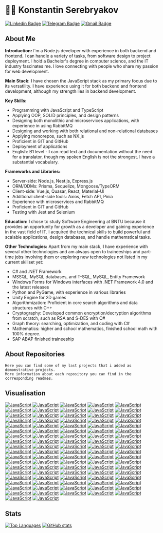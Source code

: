 # 👨‍💻 Konstantin Serebryakov

[![Linkedin Badge](https://img.shields.io/badge/-LinkedIn-blue?style=for-the-badge&logo=Linkedin&logoColor=white&link=https://www.linkedin.com/in/KonstantinSerebryakov/)](https://www.linkedin.com/in/KonstantinSerebryakov)
[![Telegram Badge](https://img.shields.io/badge/-Telegram-gray?style=for-the-badge&logo=Telegram&logoColor=white&link=https://t.me/KonstantinSerebryakov)](https://t.me/KonstantinSerebryakov)
[![Gmail Badge](https://img.shields.io/badge/-Gmail-c14438?style=for-the-badge&logo=Gmail&logoColor=white&link=mailto:konstantinserebryakov2000@gmail.com)](mailto:konstantinserebryakov2000@gmail.com)

## About Me
**Introduction:**
I'm a Node.js developer with experience in both backend and frontend. I can handle a variety of tasks, from software design to project deployment. I hold a Bachelor's degree in computer science, and the IT industry fascinates me. I love connecting with people who share my passion for web development.

**Main Stack:**
I have chosen the JavaScript stack as my primary focus due to its versatility. I have experience using it for both backend and frontend development, although my strength lies in backend development.

**Key Skills:**
- Programming with JavaScript and TypeScript
- Applying OOP, SOLID principles, and design patterns
- Designing both monolithic and microservices applications, with experience in using RabbitMQ
- Designing and working with both relational and non-relational databases
- Applying monorepos, such as NX.js
- Proficient in GIT and GitHub
- Deployment of applications
- English: B1 level - I can read text and documentation without the need for a translator, though my spoken English is not the strongest. I have a substantial vocabulary.

**Frameworks and Libraries:**
- Server-side: Node.js, Nest.js, Express.js
- ORM/ODMs: Prisma, Sequelize, Mongoose/TypeORM
- Client-side: Vue.js, Quasar, React, Material-UI
- Additional client-side tools: Axios, Fetch API, Pinia
- Experience with microservices and RabbitMQ
- Proficient in GIT and GitHub
- Testing with Jest and Selenium

**Education:**
I chose to study Software Engineering at BNTU because it provides an opportunity for growth as a developer and gaining experience in the vast field of IT. I acquired the technical skills to build powerful and scalable applications, design databases, and handle mathematical tasks.

**Other Technologies:**
Apart from my main stack, I have experience with several other technologies and am always open to traineeships and part-time jobs involving them or exploring new technologies not listed in my current skillset yet:
- C# and .NET Framework
- MSSQL, MySQL databases, and T-SQL, MySQL, Entity Framework
- Windows Forms for Windows interfaces with .NET Framework 4.0 and the latest releases
- Python and PyGame, with experience in various libraries
- Unity Engine for 2D games
- Algorithmization: Proficient in core search algorithms and data structures with C++
- Cryptography: Developed common encryption/decryption algorithms from scratch, such as RSA and S-DES with C#
- Graph theory: searching, optimization, and coding with C#
- Mathematics: higher and school mathematics, finished school math with 100% degree.
- SAP ABAP finished traineeship

## About Repositories

    Here you can find some of my last projects that i added as demonstrative projects.
    More information about each repository you can find in the corresponding readmes;

## Visualisation

[![JavaScript](https://img.shields.io/badge/Medium-12100E?style=for-the-badge&logo=medium&logoColor=white)](https://github.com/KonstantinSerebryakov/)
[![JavaScript](https://img.shields.io/badge/Heroku-430098?style=for-the-badge&logo=heroku&logoColor=white
)](https://github.com/KonstantinSerebryakov/)
[![JavaScript](https://img.shields.io/badge/MongoDB-4EA94B?style=for-the-badge&logo=mongodb&logoColor=white)](https://github.com/KonstantinSerebryakov/)
[![JavaScript](https://img.shields.io/badge/MySQL-005C84?style=for-the-badge&logo=mysql&logoColor=white
)](https://github.com/KonstantinSerebryakov/)
[![JavaScript](https://img.shields.io/badge/Sqlite-003B57?style=for-the-badge&logo=sqlite&logoColor=white
)](https://github.com/KonstantinSerebryakov/)
[![JavaScript](https://img.shields.io/badge/PostgreSQL-316192?style=for-the-badge&logo=postgresql&logoColor=white
)](https://github.com/KonstantinSerebryakov/)
[![JavaScript](https://img.shields.io/badge/rabbitmq-%23FF6600.svg?&style=for-the-badge&logo=rabbitmq&logoColor=white
)](https://github.com/KonstantinSerebryakov/)
[![JavaScript](https://img.shields.io/badge/redis-%23DD0031.svg?&style=for-the-badge&logo=redis&logoColor=white
)](https://github.com/KonstantinSerebryakov/)
[![JavaScript](https://img.shields.io/badge/SQLite-07405E?style=for-the-badge&logo=sqlite&logoColor=white
)](https://github.com/KonstantinSerebryakov/)
[![JavaScript](https://img.shields.io/badge/Supabase-181818?style=for-the-badge&logo=supabase&logoColor=white
)](https://github.com/KonstantinSerebryakov/)
[![JavaScript](https://img.shields.io/badge/.NET-512BD4?style=for-the-badge&logo=dotnet&logoColor=white)](https://github.com/KonstantinSerebryakov/)
[![JavaScript](https://img.shields.io/badge/axios-671ddf?&style=for-the-badge&logo=axios&logoColor=white
)](https://github.com/KonstantinSerebryakov/)
[![JavaScript](https://img.shields.io/badge/Babel-F9DC3E?style=for-the-badge&logo=babel&logoColor=white
)](https://github.com/KonstantinSerebryakov/)
[![JavaScript](https://img.shields.io/badge/Bootstrap-563D7C?style=for-the-badge&logo=bootstrap&logoColor=white
)](https://github.com/KonstantinSerebryakov/)
[![JavaScript](https://img.shields.io/badge/CMake-064F8C?style=for-the-badge&logo=cmake&logoColor=white
)](https://github.com/KonstantinSerebryakov/)
[![JavaScript](https://img.shields.io/badge/Docker-2CA5E0?style=for-the-badge&logo=docker&logoColor=white
)](https://github.com/KonstantinSerebryakov/)
[![JavaScript](https://img.shields.io/badge/Electron-2B2E3A?style=for-the-badge&logo=electron&logoColor=9FEAF9
)](https://github.com/KonstantinSerebryakov/)
[![JavaScript](https://img.shields.io/badge/Express%20js-000000?style=for-the-badge&logo=express&logoColor=white
)](https://github.com/KonstantinSerebryakov/)
[![JavaScript](https://img.shields.io/badge/Jest-C21325?style=for-the-badge&logo=jest&logoColor=white
)](https://github.com/KonstantinSerebryakov/)
[![JavaScript](https://img.shields.io/badge/JWT-000000?style=for-the-badge&logo=JSON%20web%20tokens&logoColor=white
)](https://github.com/KonstantinSerebryakov/)
[![JavaScript](https://img.shields.io/badge/Material%20UI-007FFF?style=for-the-badge&logo=mui&logoColor=white
)](https://github.com/KonstantinSerebryakov/)
[![JavaScript](https://img.shields.io/badge/nestjs-E0234E?style=for-the-badge&logo=nestjs&logoColor=white
)](https://github.com/KonstantinSerebryakov/)
[![JavaScript](https://img.shields.io/badge/Node%20js-339933?style=for-the-badge&logo=nodedotjs&logoColor=white
)](https://github.com/KonstantinSerebryakov/)
[![JavaScript](https://img.shields.io/badge/npm-CB3837?style=for-the-badge&logo=npm&logoColor=white
)](https://github.com/KonstantinSerebryakov/)
[![JavaScript](https://img.shields.io/badge/Postman-FF6C37?style=for-the-badge&logo=Postman&logoColor=white
)](https://github.com/KonstantinSerebryakov/)
[![JavaScript](https://img.shields.io/badge/Quasar-1976D2?style=for-the-badge&logo=quasar&logoColor=white
)](https://github.com/KonstantinSerebryakov/)
[![JavaScript](https://img.shields.io/badge/React-20232A?style=for-the-badge&logo=react&logoColor=61DAFB
)](https://github.com/KonstantinSerebryakov/)
[![JavaScript](https://img.shields.io/badge/redis-CC0000.svg?&style=for-the-badge&logo=redis&logoColor=white
)](https://github.com/KonstantinSerebryakov/)
[![JavaScript](https://img.shields.io/badge/SAP-0FAAFF?style=for-the-badge&logo=sap&logoColor=white
)](https://github.com/KonstantinSerebryakov/)
[![JavaScript](https://img.shields.io/badge/Sass-CC6699?style=for-the-badge&logo=sass&logoColor=white
)](https://github.com/KonstantinSerebryakov/)
[![JavaScript](https://img.shields.io/badge/Selenium-43B02A?style=for-the-badge&logo=Selenium&logoColor=white
)](https://github.com/KonstantinSerebryakov/)
[![JavaScript](https://img.shields.io/badge/Shell_Script-121011?style=for-the-badge&logo=gnu-bash&logoColor=white
)](https://github.com/KonstantinSerebryakov/)
[![JavaScript](https://img.shields.io/badge/Socket.io-010101?&style=for-the-badge&logo=Socket.io&logoColor=white
)](https://github.com/KonstantinSerebryakov/)
[![JavaScript](https://img.shields.io/badge/Swagger-85EA2D?style=for-the-badge&logo=Swagger&logoColor=white
)](https://github.com/KonstantinSerebryakov/)
[![JavaScript](https://img.shields.io/badge/ts--node-3178C6?style=for-the-badge&logo=ts-node&logoColor=white
)](https://github.com/KonstantinSerebryakov/)
[![JavaScript](https://img.shields.io/badge/Unity-100000?style=for-the-badge&logo=unity&logoColor=white)](https://github.com/KonstantinSerebryakov/)
[![JavaScript](https://img.shields.io/badge/Vue%20js-35495E?style=for-the-badge&logo=vuedotjs&logoColor=4FC08D
)](https://github.com/KonstantinSerebryakov/)
[![JavaScript](https://img.shields.io/badge/Webpack-8DD6F9?style=for-the-badge&logo=Webpack&logoColor=white
)](https://github.com/KonstantinSerebryakov/)
[![JavaScript](https://img.shields.io/badge/CLion-000000?style=for-the-badge&logo=clion&logoColor=white
)](https://github.com/KonstantinSerebryakov/)
[![JavaScript](https://img.shields.io/badge/Delphi_RAD_Studio-B22222?style=for-the-badge&logo=delphi&logoColor=white
)](https://github.com/KonstantinSerebryakov/)
[![JavaScript](https://img.shields.io/badge/Eclipse-2C2255?style=for-the-badge&logo=eclipse&logoColor=white
)](https://github.com/KonstantinSerebryakov/)
[![JavaScript](https://img.shields.io/badge/IntelliJ_IDEA-000000.svg?style=for-the-badge&logo=intellij-idea&logoColor=white
)](https://github.com/KonstantinSerebryakov/)
[![JavaScript](http://img.shields.io/badge/-PHPStorm-181717?style=for-the-badge&logo=phpstorm&logoColor=white
)](https://github.com/KonstantinSerebryakov/)
[![JavaScript](https://img.shields.io/badge/PyCharm-000000.svg?&style=for-the-badge&logo=PyCharm&logoColor=white
)](https://github.com/KonstantinSerebryakov/)
[![JavaScript](https://img.shields.io/badge/sublime_text-%23575757.svg?&style=for-the-badge&logo=sublime-text&logoColor=important
)](https://github.com/KonstantinSerebryakov/)
[![JavaScript](https://img.shields.io/badge/VSCode-0078D4?style=for-the-badge&logo=visual%20studio%20code&logoColor=white
)](https://github.com/KonstantinSerebryakov/)
[![JavaScript](https://img.shields.io/badge/Visual_Studio-5C2D91?style=for-the-badge&logo=visual%20studio&logoColor=white
)](https://github.com/KonstantinSerebryakov/)
[![JavaScript](https://img.shields.io/badge/Visual_Studio_Code-0078D4?style=for-the-badge&logo=visual%20studio%20code&logoColor=white
)](https://github.com/KonstantinSerebryakov/)
[![JavaScript](https://img.shields.io/badge/C-00599C?style=for-the-badge&logo=c&logoColor=white
)](https://github.com/KonstantinSerebryakov/)
[![JavaScript](https://img.shields.io/badge/C%23-239120?style=for-the-badge&logo=c-sharp&logoColor=white
)](https://github.com/KonstantinSerebryakov/)
[![JavaScript](https://img.shields.io/badge/C%2B%2B-00599C?style=for-the-badge&logo=c%2B%2B&logoColor=white
)](https://github.com/KonstantinSerebryakov/)
[![JavaScript](https://img.shields.io/badge/CSS3-1572B6?style=for-the-badge&logo=css3&logoColor=white
)](https://github.com/KonstantinSerebryakov/)
[![JavaScript](https://img.shields.io/badge/Delphi-B22222?style=for-the-badge&logo=delphi&logoColor=white
)](https://github.com/KonstantinSerebryakov/)
[![JavaScript](https://img.shields.io/badge/HTML5-E34F26?style=for-the-badge&logo=html5&logoColor=white
)](https://github.com/KonstantinSerebryakov/)
[![JavaScript](https://img.shields.io/badge/JavaScript-323330?style=for-the-badge&logo=javascript&logoColor=F7DF1E
)](https://github.com/KonstantinSerebryakov/)
[![JavaScript](https://img.shields.io/badge/json-5E5C5C?style=for-the-badge&logo=json&logoColor=white
)](https://github.com/KonstantinSerebryakov/)
[![JavaScript](https://img.shields.io/badge/Numpy-777BB4?style=for-the-badge&logo=numpy&logoColor=white
)](https://github.com/KonstantinSerebryakov/)
[![JavaScript](https://img.shields.io/badge/Pandas-2C2D72?style=for-the-badge&logo=pandas&logoColor=white
)](https://github.com/KonstantinSerebryakov/)
[![JavaScript](https://img.shields.io/badge/Python-FFD43B?style=for-the-badge&logo=python&logoColor=blue
)](https://github.com/KonstantinSerebryakov/)
[![JavaScript](https://img.shields.io/badge/Rust-black?style=for-the-badge&logo=rust&logoColor=#E57324
)](https://github.com/KonstantinSerebryakov/)
[![JavaScript](https://img.shields.io/badge/TypeScript-007ACC?style=for-the-badge&logo=typescript&logoColor=white
)](https://github.com/KonstantinSerebryakov/)
[![JavaScript](https://img.shields.io/badge/WebAssembly-654FF0?style=for-the-badge&logo=WebAssembly&logoColor=white
)](https://github.com/KonstantinSerebryakov/)
[![JavaScript](https://img.shields.io/badge/eslint-3A33D1?style=for-the-badge&logo=eslint&logoColor=white
)](https://github.com/KonstantinSerebryakov/)
[![JavaScript](https://img.shields.io/badge/prettier-1A2C34?style=for-the-badge&logo=prettier&logoColor=F7BA3E
)](https://github.com/KonstantinSerebryakov/)
[![JavaScript](https://img.shields.io/badge/Google%20Sheets-34A853?style=for-the-badge&logo=google-sheets&logoColor=white
)](https://github.com/KonstantinSerebryakov/)
[![JavaScript](https://img.shields.io/badge/LibreOffice-18A303?style=for-the-badge&logo=LibreOffice&logoColor=white
)](https://github.com/KonstantinSerebryakov/)
[![JavaScript](https://img.shields.io/badge/Trello-0052CC?style=for-the-badge&logo=trello&logoColor=white
)](https://github.com/KonstantinSerebryakov/)
[![JavaScript](https://img.shields.io/badge/Prisma-3982CE?style=for-the-badge&logo=Prisma&logoColor=white
)](https://github.com/KonstantinSerebryakov/)
[![JavaScript](https://img.shields.io/badge/Sequelize-52B0E7?style=for-the-badge&logo=Sequelize&logoColor=white
)](https://github.com/KonstantinSerebryakov/)
[![JavaScript](https://img.shields.io/badge/Ubuntu-E95420?style=for-the-badge&logo=ubuntu&logoColor=white
)](https://github.com/KonstantinSerebryakov/)
[![JavaScript](https://img.shields.io/badge/Windows-0078D6?style=for-the-badge&logo=windows&logoColor=white
)](https://github.com/KonstantinSerebryakov/)
[![JavaScript]()](https://github.com/KonstantinSerebryakov/)
[![JavaScript]()](https://github.com/KonstantinSerebryakov/)
[![JavaScript]()](https://github.com/KonstantinSerebryakov/)
[![JavaScript]()](https://github.com/KonstantinSerebryakov/)
[![JavaScript]()](https://github.com/KonstantinSerebryakov/)
[![JavaScript]()](https://github.com/KonstantinSerebryakov/)
[![JavaScript]()](https://github.com/KonstantinSerebryakov/)
[![JavaScript]()](https://github.com/KonstantinSerebryakov/)
[![JavaScript]()](https://github.com/KonstantinSerebryakov/)
[![JavaScript]()](https://github.com/KonstantinSerebryakov/)
[![JavaScript]()](https://github.com/KonstantinSerebryakov/)
[![JavaScript]()](https://github.com/KonstantinSerebryakov/)
[![JavaScript]()](https://github.com/KonstantinSerebryakov/)
[![JavaScript]()](https://github.com/KonstantinSerebryakov/)
[![JavaScript]()](https://github.com/KonstantinSerebryakov/)
[![JavaScript]()](https://github.com/KonstantinSerebryakov/)
[![JavaScript]()](https://github.com/KonstantinSerebryakov/)
[![JavaScript]()](https://github.com/KonstantinSerebryakov/)
[![JavaScript]()](https://github.com/KonstantinSerebryakov/)
[![JavaScript]()](https://github.com/KonstantinSerebryakov/)
[![JavaScript]()](https://github.com/KonstantinSerebryakov/)

<!--    
## My technologies

[![JavaScript](https://img.shields.io/badge/-JavaScript-black?style=flat-square&logo=javascript&link=https://github.com/KonstantinSerebryakov/)](https://github.com/KonstantinSerebryakov/)
[![TypeScript](https://img.shields.io/badge/-TypeScript-black?style=flat-square&logo=typescript&link=https://github.com/KonstantinSerebryakov/)](https://github.com/KonstantinSerebryakov/)
[![Node.js](https://img.shields.io/badge/-Node.js-black?style=flat-square&logo=nodedotjs&link=https://github.com/KonstantinSerebryakov/)](https://github.com/KonstantinSerebryakov/)
[//]: # (TODO: create pretty badges and group them)
[//]: # (icons codes: https://github.com/simple-icons/simple-icons/blob/develop/slugs.md)
[![JavaScript](https://img.shields.io/badge/-JavaScript-black?style=flat-square&logo=javascript&link=https://github.com/KonstantinSerebryakov/KonstantinSerebryakov/)](https://github.com/KonstantinSerebryakov/)
[![TypeScript](https://img.shields.io/badge/-TypeScript-black?style=flat-square&logo=typescript&link=https://github.com/KonstantinSerebryakov/KonstantinSerebryakov/)](https://github.com/KonstantinSerebryakov/)
[![Node.JS](https://img.shields.io/badge/-Node.js-black?style=flat-square&logo=nodedotjs&link=https://github.com/KonstantinSerebryakov/KonstantinSerebryakov/)](https://github.com/KonstantinSerebryakov/)
[![Node.JS](https://img.shields.io/badge/-NodeJs-black?style=flat-square&logo=nodedotjs&link=https://github.com/KonstantinSerebryakov/KonstantinSerebryakov/)](https://github.com/KonstantinSerebryakov/)
[![Node.JS](https://img.shields.io/badge/-NodeJs-black?style=flat-square&logo=nodedotjs&link=https://github.com/KonstantinSerebryakov/KonstantinSerebryakov/)](https://github.com/KonstantinSerebryakov/)
[![Node.JS](https://img.shields.io/badge/-NodeJs-black?style=flat-square&logo=nodedotjs&link=https://github.com/KonstantinSerebryakov/KonstantinSerebryakov/)](https://github.com/KonstantinSerebryakov/)
[![Node.JS](https://img.shields.io/badge/-NodeJs-black?style=flat-square&logo=nodedotjs&link=https://github.com/KonstantinSerebryakov/KonstantinSerebryakov/)](https://github.com/KonstantinSerebryakov/)
[![Node.JS](https://img.shields.io/badge/-NodeJs-black?style=flat-square&logo=nodedotjs&link=https://github.com/KonstantinSerebryakov/KonstantinSerebryakov/)](https://github.com/KonstantinSerebryakov/)
[![Node.JS](https://img.shields.io/badge/-NodeJs-black?style=flat-square&logo=nodedotjs&link=https://github.com/KonstantinSerebryakov/KonstantinSerebryakov/)](https://github.com/KonstantinSerebryakov/)
[![Node.JS](https://img.shields.io/badge/-NodeJs-black?style=flat-square&logo=nodedotjs&link=https://github.com/KonstantinSerebryakov/KonstantinSerebryakov/)](https://github.com/KonstantinSerebryakov/)
[![Node.JS](https://img.shields.io/badge/-NodeJs-black?style=flat-square&logo=nodedotjs&link=https://github.com/KonstantinSerebryakov/KonstantinSerebryakov/)](https://github.com/KonstantinSerebryakov/)
[![Node.JS](https://img.shields.io/badge/-NodeJs-black?style=flat-square&logo=nodedotjs&link=https://github.com/KonstantinSerebryakov/KonstantinSerebryakov/)](https://github.com/KonstantinSerebryakov/)
[![Node.JS](https://img.shields.io/badge/-NodeJs-black?style=flat-square&logo=nodedotjs&link=https://github.com/KonstantinSerebryakov/KonstantinSerebryakov/)](https://github.com/KonstantinSerebryakov/)
[![Node.JS](https://img.shields.io/badge/-NodeJs-black?style=flat-square&logo=nodedotjs&link=https://github.com/KonstantinSerebryakov/KonstantinSerebryakov/)](https://github.com/KonstantinSerebryakov/)
[![Node.JS](https://img.shields.io/badge/-NodeJs-black?style=flat-square&logo=nodedotjs&link=https://github.com/KonstantinSerebryakov/KonstantinSerebryakov/)](https://github.com/KonstantinSerebryakov/)
[![Node.JS](https://img.shields.io/badge/-NodeJs-black?style=flat-square&logo=nodedotjs&link=https://github.com/KonstantinSerebryakov/KonstantinSerebryakov/)](https://github.com/KonstantinSerebryakov/)
[![Node.JS](https://img.shields.io/badge/-NodeJs-black?style=flat-square&logo=nodedotjs&link=https://github.com/KonstantinSerebryakov/KonstantinSerebryakov/)](https://github.com/KonstantinSerebryakov/)
[![Node.JS](https://img.shields.io/badge/-NodeJs-black?style=flat-square&logo=nodedotjs&link=https://github.com/KonstantinSerebryakov/KonstantinSerebryakov/)](https://github.com/KonstantinSerebryakov/)
[![Node.JS](https://img.shields.io/badge/-NodeJs-black?style=flat-square&logo=nodedotjs&link=https://github.com/KonstantinSerebryakov/KonstantinSerebryakov/)](https://github.com/KonstantinSerebryakov/)
-->

## Stats

[![Top Languages](https://github-readme-stats.vercel.app/api/top-langs/?username=KonstantinSerebryakov&layout=compact)](https://github.com/anuraghazra/github-readme-stats)
[![GitHub stats](https://github-readme-stats.vercel.app/api?username=KonstantinSerebryakov)](https://github.com/anuraghazra/github-readme-stats)

<!---
- 👋 Hi, I’m @KonstantinSerebryakov
- 👀 I’m interested in ...
- 🌱 I’m currently learning ...
- 💞️ I’m looking to collaborate on ...
- 📫 How to reach me ...


KonstantinSerebryakov/KonstantinSerebryakov is a ✨ special ✨ repository because its `README.md` (this file) appears on your GitHub profile.
You can click the Preview link to take a look at your changes.
--->

